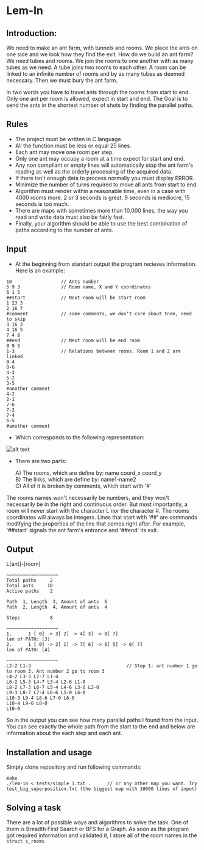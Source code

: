 # Lem-In

## Introduction: 
We need to make an ant farm, with tunnels and rooms. We place the ants on one side and we look how they find the exit. How do we build an ant farm? We need tubes and rooms. We join the rooms to one another with as many tubes as we need. A tube joins two rooms to each other. A room can be linked to an infinite number of rooms and by as many tubes as deemed necessary. Then we must bury the ant farm.

In two words you have to travel ants through the rooms from start to end. Only one ant per room is allowed, expect in start and end. The Goal is to send the ants in the shortest number of shots by finding the parallel paths.

## Rules
  * The project must be written in C language.
  * All the function must be less or equal 25 lines.
  * Each ant may move one room per step. 
  * Only one ant may occupy a room at a time expect for start and end.
  * Any non compliant or empty lines will automatically stop the ant farm's reading as well as the orderly processing of the     acquired data.
  * If there isn't enough data to process normally you must display ERROR.
  * Minimize the number of turns required to move all ants from start to end.
  * Algorithm must render within a reasonable time, even in a case with 4000 rooms more. 2 or 3 seconds is great, 9 seconds is      mediocre, 15 seconds is too much.
  * There are maps with sometimes more than 10,000 lines, the way you read and write data must also be fairly fast.
  * Finally, your algorithm should be able to use the best combination of paths according to the number of ants.
  
## Input

* At the beginning from standart output the program recieves information. Here is an example:

```
10                  // Ants number
5 9 3               // Room name, X and Y coordinates
6 1 5               
##start             // Next room will be start room
1 23 3
2 16 7
#comment            // some comments, we don't care about tnem, need to skip
3 16 3
4 16 5
7 4 8
##end               // Next room will be end room
0 9 5
1-3                 // Relations between rooms. Room 1 and 2 are linked
0-4
0-6
4-3
5-2
3-5
#another comment
4-2
2-1
7-6
7-2
7-4
6-5
#another comment
```

* Which corresponds to the following representation:

![alt text](https://user-images.githubusercontent.com/45500862/68441139-0c2eee80-0182-11ea-90ff-9907b2f55b14.png)

* There are two parts:

  A) The rooms, which are define by: name coord_x coord_y <br />
  B) The links, which are define by: name1-name2 <br />
  C) All of it is broken by comments, which start with '#' <br />
  
The rooms names won't necessarily be numbers, and they won't necessarily be in the right and continuous order. But most importantly, a room will never start with the character L nor the character #. The rooms coordinates will always be integers.
Lines that start with '##' are commands modifying the properties of the line that comes right after. For example, '##start' signals the ant farm's entrance and '##end' its exit.

## Output
L[ant]-[room]

```
~~~~~~~~~~~~~~~~~~~
Total paths     2
Total ants     10
Active paths    2

Path  1, Length  3, Amount of ants  6
Path  2, Length  4, Amount of ants  4

Steps           8

~~~~~~~~~~~~~~~~~~~
1.      1 [ 0] -> 3[ 2] -> 4[ 3] -> 0[ 7]
len of PATH: [3]
2.      1 [ 0] -> 2[ 1] -> 7[ 6] -> 6[ 5] -> 0[ 7]
len of PATH: [4]

~~~~~~~~~~~~~~~~~~~
L2-2 L1-3                                   // Step 1: ant number 1 go to room 3. Ant number 2 go to room 3
L4-2 L3-3 L2-7 L1-4 
L6-2 L5-3 L4-7 L3-4 L2-6 L1-0 
L8-2 L7-3 L6-7 L5-4 L4-6 L3-0 L2-0 
L9-3 L8-7 L7-4 L6-6 L5-0 L4-0 
L10-3 L9-4 L8-6 L7-0 L6-0 
L10-4 L9-0 L8-0 
L10-0 
```

So in the output you can see how many parallel paths I found from the input. You can see exactly the whole path from the start to the end and below are information about the each step and each ant.

## Installation and usage
 Simply clone repository and run following commands:
 ```
 make
 ./lem-in < tests/simple_1.txt .      // or any other map you want. Try test_big_superposition.txt (the biggest map with 10000 lines of input)
 ```

## Solving a task
There are a lot of possible ways and algorithms to solve the task. One of them is Breadth First Search or BFS for a Graph. As soon as the program got required information and validated it, I store all of the room names in the `struct s_rooms`


